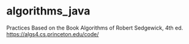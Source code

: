 # algorithms_java
Practices Based on the Book Algorithms of Robert Sedgewick, 4th ed.
https://algs4.cs.princeton.edu/code/
